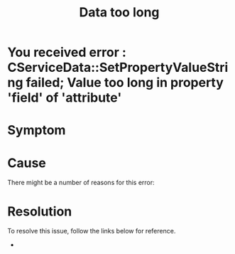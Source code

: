 ﻿---
title: "Data too long"
toc: true
tag: developers
category: "Connectors"
menus: 
    sapb1troubleshooting:
        title: "Data too long"
        weight: 12
        icon: fa fa-file-word-o
        identifier: sapb1troubleshootingdatatoolong
---
# You received error : CServiceData::SetPropertyValueString failed; Value too long in property 'field' of 'attribute'

# Symptom



# Cause

There might be a number of reasons for this error: 



# Resolution

To resolve this issue, follow the links below for reference. 

- 
